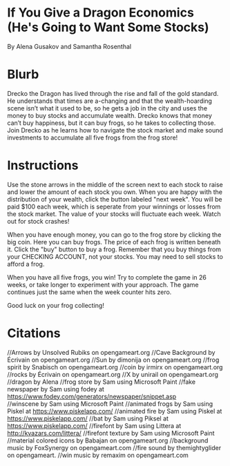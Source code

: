 # If You Give a Dragon Economics (He's Going to Want Some Stocks)

By Alena Gusakov and Samantha Rosenthal

# Blurb
Drecko the Dragon has lived through the rise and fall of the gold standard. He understands that times are a-changing and that the wealth-hoarding scene isn’t what it used to be, so he gets a job in the city and uses the money to buy stocks and accumulate wealth. Drecko knows that money can’t buy happiness, but it can buy frogs, so he takes to collecting those.  Join Drecko as he learns how to navigate the stock market and make sound investments to accumulate all five frogs from the frog store! 

# Instructions
Use the stone arrows in the middle of the screen next to each stock to raise and lower the amount of each stock you own.  When you are happy with the distribution of your wealth, click the button labeled "next week".  You will be paid $100 each week, which is seperate from your winnings or losses from the stock market.  The value of your stocks will fluctuate each week.  Watch out for stock crashes!  

When you have enough money, you can go to the frog store by clicking the big coin.  Here you can buy frogs.  The price of each frog is written beneath it.  Click the "buy" button to buy a frog.  Remember that you buy things from your CHECKING ACCOUNT, not your stocks.  You may need to sell stocks to afford a frog.  

When you have all five frogs, you win!  Try to complete the game in 26 weeks, or take longer to experiment with your approach.  The game continues just the same when the week counter hits zero.  

Good luck on your frog collecting!














# Citations
//Arrows by Unsolved Rubiks on opengameart.org
//Cave Background by Écrivain on opengameart.org
//Sun by dimonija on opengameart.org
//frog spirit by Snabisch on opengameart.org
//coin by irmirx on opengameart.org
//rocks by Écrivain on opengameart.org
//X by unirail on opengameart.org
//dragon by Alena
//frog store by Sam using Microsoft Paint
//fake newspaper by Sam using fodey at https://www.fodey.com/generators/newspaper/snippet.asp  
//winscene by Sam using Microsoft Paint
//animated frogs by Sam using Piskel at https://www.piskelapp.com/
//animated fire by Sam using Piskel at https://www.piskelapp.com/
//bat by Sam using Piksel at https://www.piskelapp.com/
//firefont by Sam using Littera at http://kvazars.com/littera/
//firefont texture by Sam using Microsoft Paint
//material colored icons by Babajan on opengameart.org
//background music by FoxSynergy on opengameart.com
//fire sound by themightyglider on opengameart.
//win music by remaxim on opengameart.com


